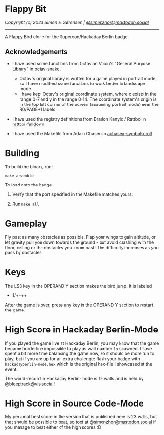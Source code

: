 # Flappy Bit
_Copyright (c) 2023 Simen E. Sørensen | [@simenzhor@mastodon.social](https://mastodon.social/@simenzhor)_

-------------------------
A Flappy Bird clone for the Supercon/Hackaday Berlin badge.

## Acknowledgements
- I have used some functions from Octavian Voicu's "General Purpose Library" in [octav-snake](../octav-snake/snake.asm). 
  -   Octav's original library is written for a game played in portrait mode, so I have modified some functions to work better in landscape mode.
  - I have kept Octav's original coordinate system, where x exists in the range 0-7 and y in the range 0-14. The coordinate system's origin is in the top left corner of the screen (assuming portrait mode) near the R0/PAGE+1 labels 

- I have used the registry definitions from Bradon Kanyid / Rattboi in [rattboi-falldown](../rattboi-falldown/falldown.asm).

- I have used the Makefile from Adam Chasen in [achasen-symbolscroll](../achasen-symbolscroll/Makefile)
# Building

To build the binary, run:
```
make assemble
```

To load onto the badge 
1. Verify that the port specified in the Makefile matches yours:

2. Run `make all`

# Gameplay

Fly past as many obstacles as possible. 
Flap your wings to gain altitude, or let gravity pull you down towards the ground - but avoid crashing with the floor, ceiling or the obstacles you zoom past! 
The difficulty increases as you pass by obstacles. 

# Keys

The LSB key in the OPERAND Y section makes the bird jump. It is labeled
  * 1/++++

After the game is over, press any key in the OPERAND Y section to restart the game.

# High Score in Hackaday Berlin-Mode
If you played the game live at Hackaday Berlin, you may know that the game became borderline impossible to play as wall number 15 spawned. I have spent a bit more time balancing the game now, so it should be more fun to play, but if you are up for an extra challenge: flash your badge with `hackadayberlin-mode.hex` which is the original hex-file I showcased at the event. 

The world-record in Hackaday Berlin-mode is 19 walls and is held by [@bleeptrack@vis.social](https://vis.social/@bleeptrack)! 

# High Score in Source Code-Mode
My personal best score in the version that is published here is 23 walls, but that should be possible to beat, so toot at [@simenzhor@mastodon.social](https://mastodon.social/@simenzhor) if you manage to beat either of the high scores :D